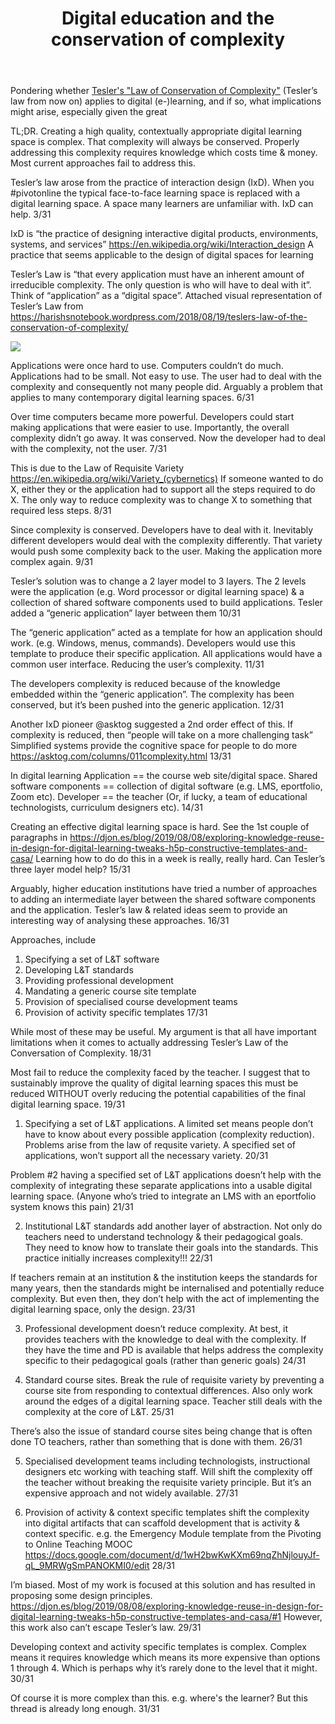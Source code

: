 ﻿---
backlinks:
- title: Blog posts
  url: /memex/share/blog/blog-posts.html
- title: The Law of Conservation of Complexity
  url: /memex/sense/Design/conservation-of-complexity.html
title: Digital education and the conservation of complexity
---
Pondering whether [Tesler's "Law of Conservation of Complexity"](http://www.nomodes.com/Larry_Tesler_Consulting/Complexity_Law.html) (Tesler’s law from now on) applies to digital (e-)learning, and if so, what implications might arise, especially given the great 

TL;DR. Creating a high quality, contextually appropriate digital learning space is complex. That complexity will always be conserved. Properly addressing this complexity requires knowledge which costs time & money. Most current approaches fail to address this. 

Tesler’s law arose from the practice of interaction design (IxD). When you #pivotonline the typical face-to-face learning space is replaced with a digital learning space. A space many learners are unfamiliar with. IxD can help. 3/31

IxD is “the practice of designing interactive digital products, environments, systems, and services” https://en.wikipedia.org/wiki/Interaction_design A practice that seems applicable to the design of digital spaces for learning 

Tesler’s Law is “that every application must have an inherent amount of irreducible complexity. The only question is who will have to deal with it”. Think of “application” as a “digital space”. Attached visual representation of Tesler’s Law from https://harishsnotebook.wordpress.com/2018/08/19/teslers-law-of-the-conservation-of-complexity/ 

![](https://djon.es/assets/memex/share/blog/images/tesslers_law.png)

Applications were once hard to use. Computers couldn’t do much. Applications had to be small. Not easy to use. The user had to deal with the complexity and consequently not many people did. Arguably a problem that applies to many contemporary digital learning spaces. 6/31

Over time computers became more powerful. Developers could start making applications that were easier to use. Importantly, the overall complexity didn’t go away. It was conserved. Now the developer had to deal with the complexity, not the user. 7/31

This is due to the Law of Requisite Variety https://en.wikipedia.org/wiki/Variety_(cybernetics) If someone wanted to do X, either they or the application had to support all the steps required to do X. The only way to reduce complexity was to change X to something that required less steps. 8/31

Since complexity is conserved. Developers have to deal with it. Inevitably different developers would deal with the complexity differently. That variety would push some complexity back to the user. Making the application more complex again. 9/31

Tesler’s solution was to change a 2 layer model to 3 layers. The 2 levels were the application (e.g. Word processor or digital learning space) & a collection of shared software components used to build applications. Tesler added a “generic application” layer between them 10/31

The “generic application” acted as a template for how an application should work. (e.g. Windows, menus, commands). Developers would use this template to produce their specific application. All applications would have a common user interface. Reducing the user’s complexity. 11/31

The developers complexity is reduced because of the knowledge embedded within the “generic application”. The complexity has been conserved, but it’s been pushed into the generic application. 12/31

Another IxD pioneer @asktog suggested a 2nd order effect of this. If complexity is reduced, then “people will take on a more challenging task” Simplified systems provide the cognitive space for people to do more https://asktog.com/columns/011complexity.html  13/31

In digital learning Application == the course web site/digital space. Shared software components == collection of digital software (e.g. LMS, eportfolio, Zoom etc). Developer == the teacher (Or, if lucky, a team of educational technologists, curriculum designers etc). 14/31

Creating an effective digital learning space is hard. See the 1st couple of paragraphs in https://djon.es/blog/2019/08/08/exploring-knowledge-reuse-in-design-for-digital-learning-tweaks-h5p-constructive-templates-and-casa/  Learning how to do do this in a week is really, really hard. Can Tesler’s three layer model help? 15/31

Arguably, higher education institutions have tried a number of approaches to adding an intermediate layer between the shared software components and the application. Tesler’s law & related ideas seem to provide an interesting way of analysing these approaches. 16/31

Approaches, include
1. Specifying a set of L&T software
2. Developing L&T standards 
3. Providing professional development
4. Mandating a generic course site template
5. Provision of specialised course development teams
6. Provision of activity specific templates  17/31

While most of these may be useful. My argument is that all have important limitations when it comes to actually addressing Tesler’s Law of the Conversation of Complexity. 18/31

Most fail to reduce the complexity faced by the teacher. I suggest that to sustainably improve the quality of digital learning spaces this must be reduced WITHOUT overly reducing the potential capabilities of the final digital learning space. 19/31

1. Specifying a set of L&T applications. A limited set means people don’t have to know about every possible application (complexity reduction). Problems arise from the law of requsite variety. A specified set of applications, won’t support all the necessary variety. 20/31

Problem #2 having a specified set of L&T applications doesn’t help with the complexity of integrating these separate applications into a usable digital learning space. (Anyone who’s tried to integrate an LMS with an eportfolio system knows this pain) 21/31

2. Institutional L&T standards add another layer of abstraction. Not only do teachers need to understand technology & their pedagogical goals. They need to know how to translate their goals into the standards. This practice initially increases complexity!!! 22/31

If teachers remain at an institution & the institution keeps the standards for many years, then the standards might be internalised and potentially reduce complexity. But even then, they don’t help with the act of implementing the digital learning space, only the design. 23/31

3. Professional development doesn’t reduce complexity. At best, it provides teachers with the knowledge to deal with the complexity. If they have the time and PD is available that helps address the complexity specific to their pedagogical goals (rather than generic goals) 24/31

4. Standard course sites. Break the rule of requisite variety by preventing a course site from responding to contextual differences. Also only work around the edges of a digital learning space. Teacher still deals with the complexity at the core of L&T. 25/31

There’s also the issue of standard course sites being change that is often done TO teachers, rather than something that is done with them. 26/31

5. Specialised development teams including technologists, instructional designers etc working with teaching staff. Will shift the complexity off the teacher without breaking the requisite variety principle. But it’s an expensive approach and not widely available. 27/31

6. Provision of activity & context specific templates shift the complexity into digital artifacts that can scaffold development that is activity & context specific. e.g. the Emergency Module template from the Pivoting to Online Teaching MOOC https://docs.google.com/document/d/1wH2bwKwKXm69nqZhNjlouyJf-qL_9MRWgSmPANOKMI0/edit 28/31

I’m biased. Most of my work is focused at this solution and has resulted in proposing some design principles. https://djon.es/blog/2019/08/08/exploring-knowledge-reuse-in-design-for-digital-learning-tweaks-h5p-constructive-templates-and-casa/#1 However, this work also can’t escape Tesler’s law. 29/31

Developing context and activity specific templates is complex. Complex means it requires knowledge which means its more expensive than options 1 through 4. Which is perhaps why it’s rarely done to the level that it might. 30/31

Of course it is more complex than this. e.g. where's the learner? But this thread is already long enough. 31/31